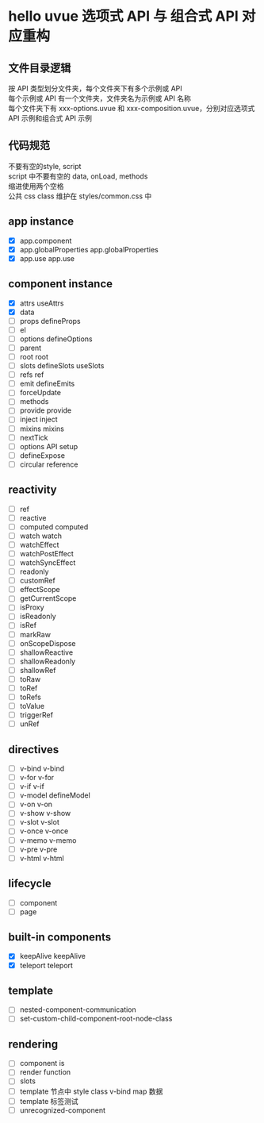 # hello uvue 选项式 API 与 组合式 API 对应重构

## 文件目录逻辑

按 API 类型划分文件夹，每个文件夹下有多个示例或 API\
每个示例或 API 有一个文件夹，文件夹名为示例或 API 名称\
每个文件夹下有 xxx-options.uvue 和 xxx-composition.uvue，分别对应选项式 API 示例和组合式 API 示例
<!-- template 和 style 通过 src 引入，两种 API 示例共用 -->

## 代码规范

不要有空的style, script\
script 中不要有空的 data, onLoad, methods\
缩进使用两个空格\
公共 css class 维护在 styles/common.css 中

## app instance

- [x] app.component
- [x] app.globalProperties  app.globalProperties
- [x] app.use               app.use

## component instance
- [x] attrs useAttrs
- [x] data
- [ ] props defineProps
- [ ] el
- [ ] options defineOptions
- [ ] parent
- [ ] root  root
- [ ] slots defineSlots useSlots
- [ ] refs  ref
- [ ] emit defineEmits
- [ ] forceUpdate
- [ ] methods
- [ ] provide  provide
- [ ] inject   inject
- [ ] mixins   mixins
- [ ] nextTick
- [ ] options API setup
- [ ] defineExpose
- [ ] circular reference

## reactivity
- [ ] ref
- [ ] reactive
- [ ] computed computed
- [ ] watch    watch
- [ ] watchEffect
- [ ] watchPostEffect
- [ ] watchSyncEffect
- [ ] readonly
- [ ] customRef
- [ ] effectScope
- [ ] getCurrentScope
- [ ] isProxy
- [ ] isReadonly
- [ ] isRef
- [ ] markRaw
- [ ] onScopeDispose
- [ ] shallowReactive
- [ ] shallowReadonly
- [ ] shallowRef
- [ ] toRaw
- [ ] toRef
- [ ] toRefs
- [ ] toValue
- [ ] triggerRef
- [ ] unRef

## directives

- [ ] v-bind      v-bind
- [ ] v-for       v-for
- [ ] v-if        v-if
- [ ] v-model     defineModel
- [ ] v-on        v-on
- [ ] v-show      v-show
- [ ] v-slot      v-slot
- [ ] v-once      v-once
- [ ] v-memo      v-memo
- [ ] v-pre       v-pre
- [ ] v-html      v-html

## lifecycle

- [ ] component
- [ ] page

## built-in components

- [x] keepAlive keepAlive
- [x] teleport  teleport 

## template

- [ ] nested-component-communication
- [ ] set-custom-child-component-root-node-class

## rendering

- [ ] component is
- [ ] render function
- [ ] slots
- [ ] template  节点中 style class v-bind map 数据
- [ ] template 标签测试
- [ ] unrecognized-component

